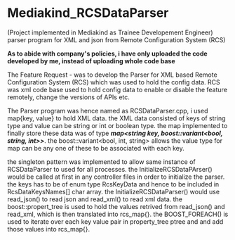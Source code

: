 # Mediakind_RCSDataParser
(Project implemented in Mediakind as Trainee Developement Engineer) 
parser program for XML and json from Remote Configuration System (RCS)

****As to abide with company's policies, i have only uploaded the code developed by me, instead of uploading whole code base****

The Feature Request - was to develop the Parser for XML based Remote Configuration System (RCS) which was used to hold the config data. RCS was xml code base used to hold config data to enable or disable the feature remotely, change the versions of APIs etc.

The Parser program was hence named as RCSDataParser.cpp, i used map{key, value} to hold XML data. the XML data consisted of keys of string type and value can be string or int or boolean type. the map implemented to finally store these data was of type ***map<string key, boost::variant<bool, string, int>>***. 
the boost::variant<bool, int, string> allows the value type for map can be any one of these to be associated with each key.

the singleton pattern was implemented to allow same instance of RCSDataParser to used for all processes. the InitializeRCSDataPArser() would be called at first in any controller files in order to initialize the parser. the keys has to be of enum type RcsKeyData and hence to be included in RcsDataKeysNames[] char array.
the InitializeRCSDataParser() would use read_json() to read json and read_xml() to read xml data. the boost::propert_tree is used to hold the values retrived from read_json() and read_xml, which is then translated into rcs_map{}. the BOOST_FOREACH() is used to iterate over each key value pair in property_tree ptree and and add those values into rcs_map{}.
